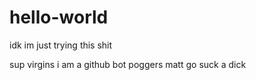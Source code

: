 # hello-world
idk im just trying this shit

sup virgins i am a github bot poggers matt go suck a dick
